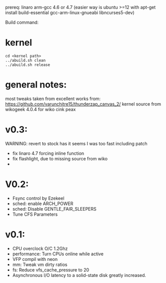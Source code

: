 prereq:
	linaro arm-gcc 4.6 or 4.7
	(easier way is ubuntu >=12 with apt-get install build-essential gcc-arm-linux-gnueabi libncurses5-dev)

Build command:

kernel
======
	cd <kernel path>
	../abuild.sh clean
	../abuild.sh release

general notes:
==============
 most tweaks taken from excellent works from: https://github.com/varunchitre15/thunderzap_canvas_2/
 kernel source from wikogeek 4.0.4 for wiko cink peax

v0.3:
=====
 WARNING: revert to stock has it seems I was too fast including patch
 - fix linaro 4.7 forcing inline function
 - fix flashlight, due to missing source from wiko
 - 

V0.2:
====
 - Fsync control by Ezekeel
 - sched: enable ARCH_POWER
 - sched: Disable GENTLE_FAIR_SLEEPERS
 - Tune CFS Parameters

v0.1:
=====
 - CPU overclock O/C 1.2Ghz
 - performance: Turn CPUs online while active
 - VFP compil with neon
 - mm: Tweak vm dirty ratios
 - fs: Reduce vfs_cache_pressure to 20
 - Asynchronous I/O latency to a solid-state disk greatly increased.

